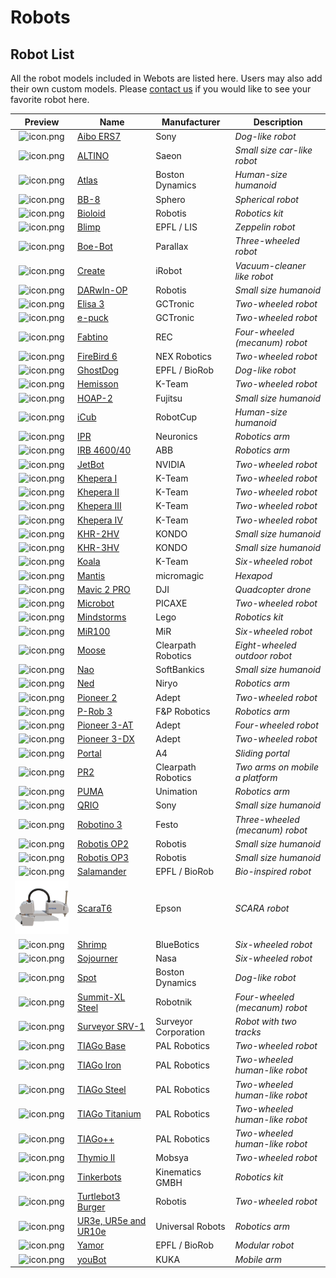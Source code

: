 # Robots

## Robot List

All the robot models included in Webots are listed here. Users may also add their own custom models.
Please [contact us](https://cyberbotics.com/#contact) if you would like to see your favorite robot here.

| Preview                                              | Name                                      |  Manufacturer        | Description                       |
| :--------------------------------------------------: | ----------------------------------------- | -------------------- | --------------------------------- |
| ![icon.png](images/robots/aibo-ers7/icon.png)        | [Aibo ERS7](aibo-ers7.md)                 | Sony                 | *Dog-like robot*                  |
| ![icon.png](images/robots/altino/icon.png)           | [ALTINO](altino.md)                       | Saeon                | *Small size car-like robot*       |
| ![icon.png](images/robots/atlas/icon.png)            | [Atlas](atlas.md)                         | Boston Dynamics      | *Human-size humanoid*             |
| ![icon.png](images/robots/bb8/icon.png)              | [BB-8](bb8.md)                            | Sphero               | *Spherical robot*                 |
| ![icon.png](images/robots/bioloid/icon.png)          | [Bioloid](bioloid.md)                     | Robotis              | *Robotics kit*                    |
| ![icon.png](images/robots/blimp/icon.png)            | [Blimp](blimp.md)                         | EPFL / LIS           | *Zeppelin robot*                  |
| ![icon.png](images/robots/boebot/icon.png)           | [Boe-Bot](boebot.md)                      | Parallax             | *Three-wheeled robot*             |
| ![icon.png](images/robots/create/icon.png)           | [Create](create.md)                       | iRobot               | *Vacuum-cleaner like robot*       |
| ![icon.png](images/robots/darwin-op/icon.png)        | [DARwIn-OP](darwin-op.md)                 | Robotis              | *Small size humanoid*             |
| ![icon.png](images/robots/elisa3/icon.png)           | [Elisa 3](elisa3.md)                      | GCTronic             | *Two-wheeled robot*               |
| ![icon.png](images/robots/epuck/icon.png)            | [e-puck](epuck.md)                        | GCTronic             | *Two-wheeled robot*               |
| ![icon.png](images/robots/fabtino/icon.png)          | [Fabtino](fabtino.md)                     | REC                  | *Four-wheeled (mecanum) robot*    |
| ![icon.png](images/robots/firebird6/icon.png)        | [FireBird 6](firebird6.md)                | NEX Robotics         | *Two-wheeled robot*               |
| ![icon.png](images/robots/ghostdog/icon.png)         | [GhostDog](ghostdog.md)                   | EPFL / BioRob        | *Dog-like robot*                  |
| ![icon.png](images/robots/hemisson/icon.png)         | [Hemisson](hemisson.md)                   | K-Team               | *Two-wheeled robot*               |
| ![icon.png](images/robots/hoap2/icon.png)            | [HOAP-2](hoap2.md)                        | Fujitsu              | *Small size humanoid*             |
| ![icon.png](images/robots/icub/icon.png)             | [iCub](icub.md)                           | RobotCup             | *Human-size humanoid*             |
| ![icon.png](images/robots/ipr/icon.png)              | [IPR](ipr.md)                             | Neuronics            | *Robotics arm*                    |
| ![icon.png](images/robots/irb4600-40/icon.png)       | [IRB 4600/40](irb4600-40.md)              | ABB                  | *Robotics arm*                    |
| ![icon.png](images/robots/jetbot/icon.png)           | [JetBot](jetbot.md)                       | NVIDIA               | *Two-wheeled robot*               |
| ![icon.png](images/robots/khepera1/icon.png)         | [Khepera I](khepera1.md)                  | K-Team               | *Two-wheeled robot*               |
| ![icon.png](images/robots/khepera2/icon.png)         | [Khepera II](khepera2.md)                 | K-Team               | *Two-wheeled robot*               |
| ![icon.png](images/robots/khepera3/icon.png)         | [Khepera III](khepera3.md)                | K-Team               | *Two-wheeled robot*               |
| ![icon.png](images/robots/khepera4/icon.png)         | [Khepera IV](khepera4.md)                 | K-Team               | *Two-wheeled robot*               |
| ![icon.png](images/robots/khr-2hv/icon.png)          | [KHR-2HV](khr-2hv.md)                     | KONDO                | *Small size humanoid*             |
| ![icon.png](images/robots/khr-3hv/icon.png)          | [KHR-3HV](khr-3hv.md)                     | KONDO                | *Small size humanoid*             |
| ![icon.png](images/robots/koala/icon.png)            | [Koala](koala.md)                         | K-Team               | *Six-wheeled robot*               |
| ![icon.png](images/robots/mantis/icon.png)           | [Mantis](mantis.md)                       | micromagic           | *Hexapod*                         |
| ![icon.png](images/robots/mavic-2-pro/icon.png)      | [Mavic 2 PRO](mavic-2-pro.md)             | DJI                  | *Quadcopter drone*                |
| ![icon.png](images/robots/microbot/icon.png)         | [Microbot](microbot.md)                   | PICAXE               | *Two-wheeled robot*               |
| ![icon.png](images/robots/mindstorms/icon.png)       | [Mindstorms](mindstorms.md)               | Lego                 | *Robotics kit*                    |
| ![icon.png](images/robots/mir100/icon.png)           | [MiR100](mir100.md)                       | MiR                  | *Six-wheeled robot*               |
| ![icon.png](images/robots/moose/icon.png)            | [Moose](moose.md)                         | Clearpath Robotics   | *Eight-wheeled outdoor robot*     |
| ![icon.png](images/robots/nao/icon.png)              | [Nao](nao.md)                             | SoftBankics          | *Small size humanoid*             |
| ![icon.png](images/robots/ned/icon.png)              | [Ned](ned.md)                             | Niryo                | *Robotics arm*             |
| ![icon.png](images/robots/pioneer2/icon.png)         | [Pioneer 2](pioneer2.md)                  | Adept                | *Two-wheeled robot*               |
| ![icon.png](images/robots/p-rob3/icon.png)           | [P-Rob 3](p-rob3.md)                      | F&P Robotics         | *Robotics arm*                    |
| ![icon.png](images/robots/pioneer-3at/icon.png)      | [Pioneer 3-AT](pioneer-3at.md)            | Adept                | *Four-wheeled robot*              |
| ![icon.png](images/robots/pioneer-3dx/icon.png)      | [Pioneer 3-DX](pioneer-3dx.md)            | Adept                | *Two-wheeled robot*               |
| ![icon.png](images/robots/portal/icon.png)           | [Portal](portal.md)                       | A4                   | *Sliding portal*                  |
| ![icon.png](images/robots/pr2/icon.png)              | [PR2](pr2.md)                             | Clearpath Robotics   | *Two arms on mobile a platform*   |
| ![icon.png](images/robots/puma/icon.png)             | [PUMA](puma.md)                           | Unimation            | *Robotics arm*                    |
| ![icon.png](images/robots/qrio/icon.png)             | [QRIO](qrio.md)                           | Sony                 | *Small size humanoid*             |
| ![icon.png](images/robots/robotino3/icon.png)        | [Robotino 3](robotino3.md)                | Festo                | *Three-wheeled (mecanum) robot*   |
| ![icon.png](images/robots/robotis-op2/icon.png)      | [Robotis OP2](robotis-op2.md)             | Robotis              | *Small size humanoid*             |
| ![icon.png](images/robots/robotis-op3/icon.png)      | [Robotis OP3](robotis-op3.md)             | Robotis              | *Small size humanoid*             |
| ![icon.png](images/robots/salamander/icon.png)       | [Salamander](salamander.md)               | EPFL / BioRob        | *Bio-inspired robot*              |
| ![icon.png](images/robots/ScaraT6/icon.png)          | [ScaraT6](scara_epson_t6.md)              | Epson                | *SCARA robot*                     |
| ![icon.png](images/robots/shrimp/icon.png)           | [Shrimp](shrimp.md)                       | BlueBotics           | *Six-wheeled robot*               |
| ![icon.png](images/robots/sojourner/icon.png)        | [Sojourner](sojourner.md)                 | Nasa                 | *Six-wheeled robot*               |
| ![icon.png](images/robots/spot/icon.png)             | [Spot](spot.md)                           | Boston Dynamics      | *Dog-like robot*                  |
| ![icon.png](images/robots/summit_xl_steel/icon.png)  | [Summit-XL Steel](summit-xl-steel.md)     | Robotnik             | *Four-wheeled (mecanum) robot*    |
| ![icon.png](images/robots/surveyor/icon.png)         | [Surveyor SRV-1](surveyor.md)             | Surveyor Corporation | *Robot with two tracks*           |
| ![icon.png](images/robots/tiago_base/icon.png)       | [TIAGo Base](tiago-base.md)               | PAL Robotics         | *Two-wheeled robot*               |
| ![icon.png](images/robots/tiago_iron/icon.png)       | [TIAGo Iron](tiago-iron.md)               | PAL Robotics         | *Two-wheeled human-like robot*    |
| ![icon.png](images/robots/tiago_steel/icon.png)      | [TIAGo Steel](tiago-steel.md)             | PAL Robotics         | *Two-wheeled human-like robot*    |
| ![icon.png](images/robots/tiago_titanium/icon.png)   | [TIAGo Titanium](tiago-titanium.md)       | PAL Robotics         | *Two-wheeled human-like robot*    |
| ![icon.png](images/robots/tiago++/icon.png)          | [TIAGo++ ](tiagopp.md)                    | PAL Robotics         | *Two-wheeled human-like robot*    |
| ![icon.png](images/robots/thymio2/icon.png)          | [Thymio II](thymio2.md)                   | Mobsya               | *Two-wheeled robot*               |
| ![icon.png](images/robots/tinkerbots/icon.png)       | [Tinkerbots](tinkerbots.md)               | Kinematics GMBH      | *Robotics kit*                    |
| ![icon.png](images/robots/turtlebot3burger/icon.png) | [Turtlebot3 Burger](turtlebot3-burger.md) | Robotis              | *Two-wheeled robot*               |
| ![icon.png](images/robots/ure/icon.png)              | [UR3e, UR5e and UR10e](ure.md)            | Universal Robots     | *Robotics arm*                    |
| ![icon.png](images/robots/yamor/icon.png)            | [Yamor](yamor.md)                         | EPFL / BioRob        | *Modular robot*                   |
| ![icon.png](images/robots/youbot/icon.png)           | [youBot](youbot.md)                       | KUKA                 | *Mobile arm*                      |
